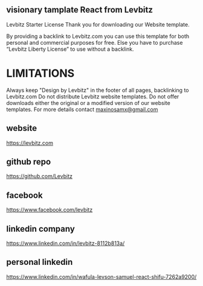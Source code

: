 ## visionary tamplate React from Levbitz

Levbitz Starter License
Thank you for downloading our Website template.

By providing a backlink to Levbitz.com you can use this template for both personal and commercial purposes for free. Else you have to purchase “Levbitz Liberty License” to use without a backlink.

# LIMITATIONS

Always keep "Design by Levbitz" in the footer of all pages, backlinking to Levbitz.com
Do not distribute Levbitz website templates.
Do not offer downloads either the original or a modified version of our website templates.
For more details contact maxinosamx@gmail.com

## website

https://levbitz.com

## github repo

https://github.com/Levbitz

## facebook

https://www.facebook.com/levbitz

## linkedin company

https://www.linkedin.com/in/levbitz-8112b813a/

## personal linkedin

https://www.linkedin.com/in/wafula-levson-samuel-react-shifu-7262a9200/
